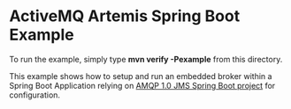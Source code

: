 # ActiveMQ Artemis Spring Boot Example

To run the example, simply type **mvn verify -Pexample** from this directory.

This example shows how to setup and run an embedded broker within a Spring Boot Application relying on [AMQP 1.0 JMS Spring Boot project](https://github.com/amqphub/amqp-10-jms-spring-boot) for configuration.


